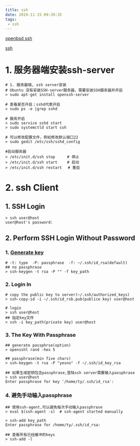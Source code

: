 ```yaml
---
title: ssh
date: 2019-11-15 09:39:35
tags:
 - ssh
---
```


<!-- toc -->

[openbsd ssh](http://man.openbsd.org/ssh)

[ssh](https://www.ssh.com/)



# 1. 服务器端安装ssh-server

```shell
# 1. 服务器端, ssh server安装
# Ubuntu 没有安装SSH-server服务器，需要安装SSH服务器并开启  
> sudo apt-get install openssh-server

# 查看是否开启；sshd代表开启 
> sudo ps -e |grep sshd 

# 服务开启
> sudo service sshd start 
> sudo systemctld start ssh

# 可以修改配置文件，例如修改默认端口22
> sudo gedit /etc/ssh/sshd_config   

#启动服务器    
> /etc/init.d/ssh stop 　　 # 停止  
> /etc/init.d/ssh start　　 # 启动  
> /etc/init.d/ssh restart　 # 重启  
```



# 2. ssh Client

## 1.  SSH Login

```shell
> ssh user@host
user@host's password:
```

## 2.  Perform SSH Login Without Password

### 1.  [Generate key](https://en.wikipedia.org/wiki/Ssh-keygen)

```shell
# -t: type  -P: passphrase  -f: ~/.ssh/id_rsa(default)
## no passphrase
> ssh-keygen -t rsa -P "" -f key_path
```

### 2. Login In

```shell
# copy the public key to server(~/.ssh/authorized_keys)
> ssh-copy-id -i ~/.ssh/id_rsb.pub(publice key) user@host

# login
> ssh user@host
## 指定key文件
> ssh -i key_path(private key) user@host
```

### 3. The Key With Passphrase

```shell
## generate passphrse(option)
> opensshl rand -hex 5

## passphrase(min five chars)
> ssh-keygen -t rsa -P "yesno" -f ~/.ssh/id_key_rsa

## 如果生成密钥包含passphrase,登陆ssh server需要输入passphrase
> ssh user@host
Enter passphrase for key '/home/ty/.ssh/id_rsa':
```

### 4. 避免手动输入passphrase

```shell
## 使用ssh-agent,可以避免每次手动输入passphrase
> eval $(ssh-agent -s)  # ssh-agent started manually 

> ssh-add key_path
Enter passphrase for /home/ty/.ssh/id_rsa:

## 查看所有已经缓冲的keys
> ssh-add -l 
```

